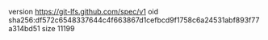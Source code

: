 version https://git-lfs.github.com/spec/v1
oid sha256:df572c6548337644c4f663867d1cefbcd9f1758c6a24531abf893f77a314bd51
size 11199
